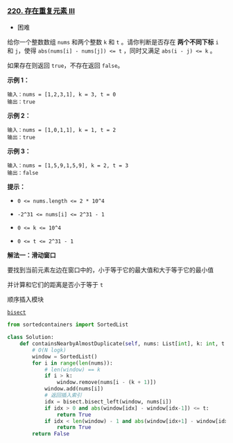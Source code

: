 ### [220. 存在重复元素 III](https://leetcode.cn/problems/contains-duplicate-iii/)

- 困难

给你一个整数数组 `nums` 和两个整数 `k` 和 `t` 。请你判断是否存在 **两个不同下标** `i` 和 `j`，使得 `abs(nums[i] - nums[j]) <= t` ，同时又满足 `abs(i - j) <= k` 。

如果存在则返回 `true`，不存在返回 `false`。

**示例 1：**

```
输入：nums = [1,2,3,1], k = 3, t = 0
输出：true
```

**示例 2：**

```
输入：nums = [1,0,1,1], k = 1, t = 2
输出：true
```

**示例 3：**

```
输入：nums = [1,5,9,1,5,9], k = 2, t = 3
输出：false
```

**提示：**

- `0 <= nums.length <= 2 * 10^4`
- `-2^31 <= nums[i] <= 2^31 - 1`

- `0 <= k <= 10^4`
- `0 <= t <= 2^31 - 1`

**解法一：滑动窗口**

要找到当前元素左边在窗口中的，小于等于它的最大值和大于等于它的最小值

并计算和它们的距离是否小于等于 `t`

顺序插入模块

[`bisect`](https://blog.csdn.net/w1301100424/article/details/99200842)

```python
from sortedcontainers import SortedList

class Solution:
    def containsNearbyAlmostDuplicate(self, nums: List[int], k: int, t: int) -> bool:
        # O(N logk)
        window = SortedList()
        for i in range(len(nums)):
            # len(window) == k
            if i > k:
                window.remove(nums[i - (k + 1)])
            window.add(nums[i])
            # 返回插入索引
            idx = bisect.bisect_left(window, nums[i])
            if idx > 0 and abs(window[idx] - window[idx-1]) <= t:
                return True
            if idx < len(window) - 1 and abs(window[idx+1] - window[idx]) <= t:
                return True
        return False
```

